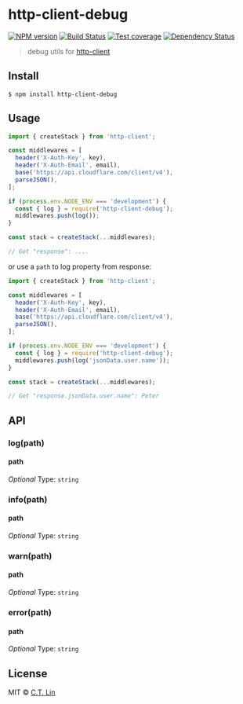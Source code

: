 # http-client-debug

[![NPM version][npm-image]][npm-url]
[![Build Status][travis-image]][travis-url]
[![Test coverage][coveralls-image]][coveralls-url]
[![Dependency Status][david_img]][david_site]

> debug utils for [http-client](https://github.com/mjackson/http-client)


## Install

```
$ npm install http-client-debug
```


## Usage

```js
import { createStack } from 'http-client';

const middlewares = [
  header('X-Auth-Key', key),
  header('X-Auth-Email', email),
  base('https://api.cloudflare.com/client/v4'),
  parseJSON(),
];

if (process.env.NODE_ENV === 'development') {
  const { log } = require('http-client-debug');
  middlewares.push(log());
}

const stack = createStack(...middlewares);

// Get "response": ....
```

or use a `path` to log property from response:

```js
import { createStack } from 'http-client';

const middlewares = [
  header('X-Auth-Key', key),
  header('X-Auth-Email', email),
  base('https://api.cloudflare.com/client/v4'),
  parseJSON(),
];

if (process.env.NODE_ENV === 'development') {
  const { log } = require('http-client-debug');
  middlewares.push(log('jsonData.user.name'));
}

const stack = createStack(...middlewares);

// Get "response.jsonData.user.name": Peter
```


## API

### log(path)

#### path

*Optional*
Type: `string`

### info(path)

#### path

*Optional*
Type: `string`

### warn(path)

#### path

*Optional*
Type: `string`

### error(path)

#### path

*Optional*
Type: `string`

## License

MIT © [C.T. Lin](https://github.com/chentsulin/http-client-debug)

[npm-image]: https://badge.fury.io/js/http-client-debug.svg
[npm-url]: https://npmjs.org/package/http-client-debug
[travis-image]: https://travis-ci.org/chentsulin/http-client-debug.svg
[travis-url]: https://travis-ci.org/chentsulin/http-client-debug
[coveralls-image]: https://coveralls.io/repos/chentsulin/http-client-debug/badge.svg?branch=master&service=github
[coveralls-url]: https://coveralls.io/r/chentsulin/http-client-debug?branch=master
[david_img]: https://david-dm.org/chentsulin/http-client-debug.svg
[david_site]: https://david-dm.org/chentsulin/http-client-debug

